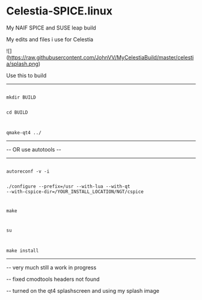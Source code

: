 # Celestia-SPICE.linux
My NAIF SPICE  and SUSE leap build 

My edits and files i use for Celestia 

![] (https://raw.githubusercontent.com/JohnVV/MyCelestiaBuild/master/celestia/splash.png)

Use this to build 

--------
<code>
mkdir BUILD

cd BUILD

qmake-qt4 ../
</code>

-------

-- OR use autotools --

------
<code>
autoreconf -v -i

./configure --prefix=/usr --with-lua --with-qt --with-cspice-dir=/YOUR_INSTALL_LOCATION/NGT/cspice

make 

su

make install 
</code>

--------


-- very much still a work in progress 

-- fixed cmodtools headers not found

-- turned on the qt4 splashscreen and using my splash image 
